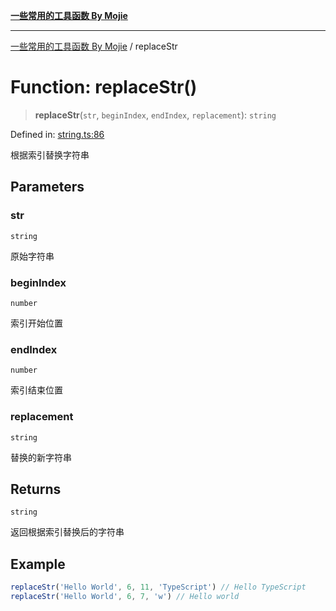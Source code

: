 [**一些常用的工具函数 By Mojie**](../README.md)

***

[一些常用的工具函数 By Mojie](../globals.md) / replaceStr

# Function: replaceStr()

> **replaceStr**(`str`, `beginIndex`, `endIndex`, `replacement`): `string`

Defined in: [string.ts:86](https://github.com/mojiefong/utils/blob/8d43a08c9cee3486bdce98ae9522c4a66e3c2c71/src/string.ts#L86)

根据索引替换字符串

## Parameters

### str

`string`

原始字符串

### beginIndex

`number`

索引开始位置

### endIndex

`number`

索引结束位置

### replacement

`string`

替换的新字符串

## Returns

`string`

返回根据索引替换后的字符串

## Example

``` typescript
replaceStr('Hello World', 6, 11, 'TypeScript') // Hello TypeScript
replaceStr('Hello World', 6, 7, 'w') // Hello world
```
